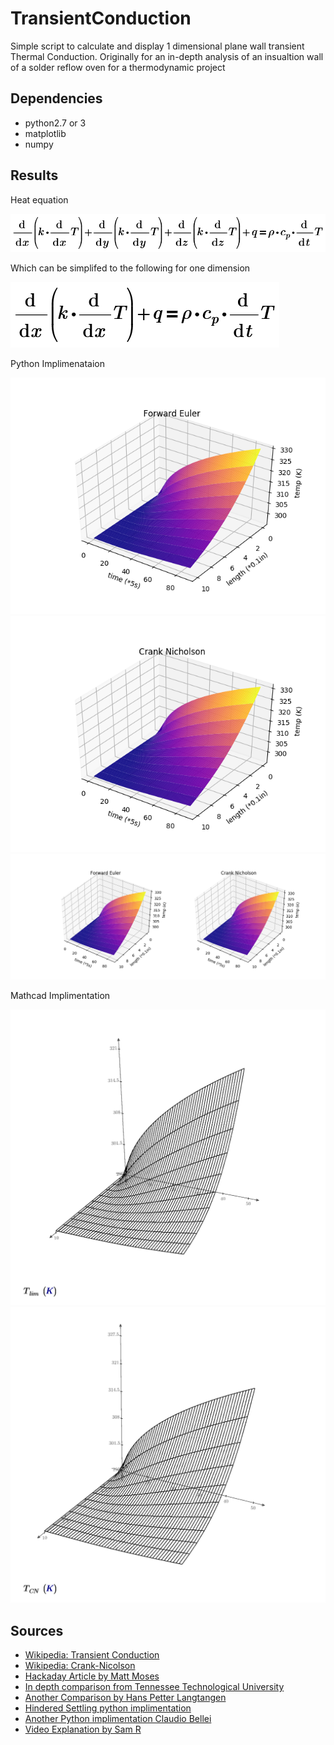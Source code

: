# TransientConduction
 Simple script to calculate and display 1 dimensional plane wall transient Thermal Conduction. Originally for an in-depth analysis of an insualtion wall of a solder reflow oven for a thermodynamic project

## Dependencies
 - python2.7 or 3
 - matplotlib
 - numpy
 
 ## Results
 
Heat equation 

 ![3 dimensional Heat eq](math/imgs/3d-heattransfereq.png)
 
 Which can be simplifed to the following for one dimension
 
 ![1 dimensional Heat eq](math/imgs/1d-heattransereq.png)
 
 
 
Python Implimenataion

![Transient Conduction](imgs/ForwareEuler.png)
![Crank Nicholson](imgs/CrankNicholson.png)
![Comparison](imgs/Comparison.png)

Mathcad Implimentation

![Transient Conduction](math/imgs/ForwardEuler.png)
![Crank Nicholson](math/imgs/CrankNicholson.png)


## Sources
 - [Wikipedia: Transient Conduction](https://en.wikipedia.org/wiki/Thermal_conduction)
 - [Wikipedia: Crank-Nicolson](https://en.wikipedia.org/wiki/Crank%E2%80%93Nicolson_method)
 - [Hackaday Article by Matt Moses](https://hackaday.io/project/21642-repkiln/log/65537-numerically-solving-the-1d-transient-heat-equation)
 - [In depth comparison from Tennessee Technological University](https://www.cae.tntech.edu/~shan/numerical%20heat%20transfer%20note(ME4730_5730)/transient%201-D%20conduction(2013).pdf)
 - [Another Comparison by Hans Petter Langtangen](http://hplgit.github.io/num-methods-for-PDEs/doc/pub/diffu/sphinx/._main_diffu001.html)
 - [Hindered Settling python implimentation](https://hinderedsettling.com/2015/02/06/exploring-the-diffusion-equation-with-python/)
 - [Another Python implimentation Claudio Bellei](http://www.claudiobellei.com/2016/11/10/crank-nicolson/)
 - [Video Explanation by Sam R](https://www.youtube.com/watch?v=LihC0DzIibo&t=399s)
 
 
